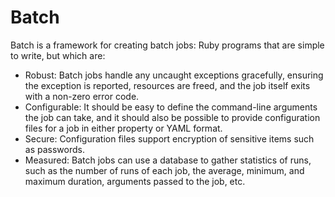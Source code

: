 # Batch

Batch is a framework for creating batch jobs: Ruby programs that are simple to
write, but which are:
- Robust: Batch jobs handle any uncaught exceptions gracefully, ensuring the
  exception is reported, resources are freed, and the job itself exits with a
  non-zero error code.
- Configurable: It should be easy to define the command-line arguments the job
  can take, and it should also be possible to provide configuration files for
  a job in either property or YAML format.
- Secure: Configuration files support encryption of sensitive items such as
  passwords.
- Measured: Batch jobs can use a database to gather statistics of runs, such as
  the number of runs of each job, the average, minimum, and maximum duration,
  arguments passed to the job, etc.



